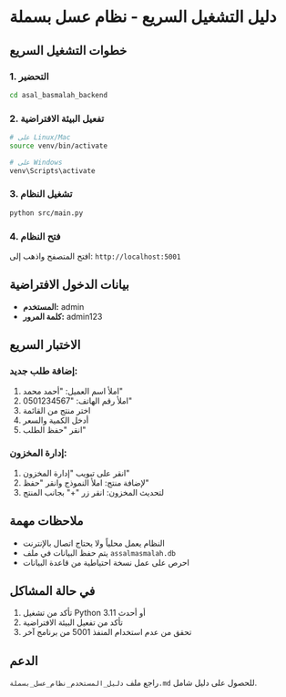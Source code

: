 # دليل التشغيل السريع - نظام عسل بسملة

## خطوات التشغيل السريع

### 1. التحضير
```bash
cd asal_basmalah_backend
```

### 2. تفعيل البيئة الافتراضية
```bash
# على Linux/Mac
source venv/bin/activate

# على Windows
venv\Scripts\activate
```

### 3. تشغيل النظام
```bash
python src/main.py
```

### 4. فتح النظام
افتح المتصفح واذهب إلى: `http://localhost:5001`

## بيانات الدخول الافتراضية
- **المستخدم:** admin
- **كلمة المرور:** admin123

## الاختبار السريع

### إضافة طلب جديد:
1. املأ اسم العميل: "أحمد محمد"
2. املأ رقم الهاتف: "0501234567"
3. اختر منتج من القائمة
4. أدخل الكمية والسعر
5. انقر "حفظ الطلب"

### إدارة المخزون:
1. انقر على تبويب "إدارة المخزون"
2. لإضافة منتج: املأ النموذج وانقر "حفظ"
3. لتحديث المخزون: انقر زر "+" بجانب المنتج

## ملاحظات مهمة
- النظام يعمل محلياً ولا يحتاج اتصال بالإنترنت
- يتم حفظ البيانات في ملف `assalmasmalah.db`
- احرص على عمل نسخة احتياطية من قاعدة البيانات

## في حالة المشاكل
1. تأكد من تشغيل Python 3.11 أو أحدث
2. تأكد من تفعيل البيئة الافتراضية
3. تحقق من عدم استخدام المنفذ 5001 من برنامج آخر

## الدعم
راجع ملف `دليل_المستخدم_نظام_عسل_بسملة.md` للحصول على دليل شامل.

